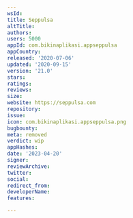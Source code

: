 ```yaml
---
wsId: 
title: Seppulsa
altTitle: 
authors: 
users: 5000
appId: com.bikinaplikasi.appseppulsa
appCountry: 
released: '2020-07-06'
updated: '2020-09-15'
version: '21.0'
stars: 
ratings: 
reviews: 
size: 
website: https://seppulsa.com
repository: 
issue: 
icon: com.bikinaplikasi.appseppulsa.png
bugbounty: 
meta: removed
verdict: wip
appHashes: 
date: '2023-04-20'
signer: 
reviewArchive: 
twitter: 
social: 
redirect_from: 
developerName: 
features: 

---
```


